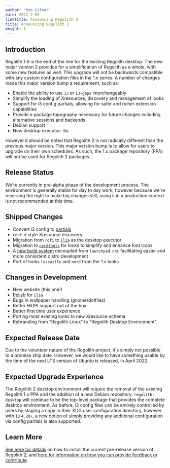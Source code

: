 ```yaml
---
author: "Ken Gilmer"
date: 2022-2-05
linktitle: Announcing Regolith 2
title: Announcing Regolith 2
weight: 1
---
```


## Introduction

Regolith 1.6 is the end of the line for the existing Regolith desktop. The new major version 2 provides for a simplification of Regolith as a whole, with some new features as well.  This upgrade will not be backwards compatible with any custom configuration files in the 1.x series.  A number of changes made this major version bump a requirement, such as:

* Enable the ability to use `i3` or `i3-gaps` interchangeably
* Simplify the loading of Xresources, discovery and management of looks
* Support for i3 config partials, allowing for safer and richer extension capabilities
* Provide a package topography necessary for future changes including alternative sessions and backends
* Debian support
* New desktop executor: Ilia

However it should be noted that Regolith 2 is not radically different than the previous major version. This major version
bump is to allow for users to upgrade on their own schedules.  As such, the 1.x package repository (PPA) will not be used for Regolith 2 packages.

## Release Status

We're currently in pre-alpha phase of the development process. The environment is generally stable for day to day work, however because we're reserving the right to make big changes still, using it in a production context is not recommended at this time.

## Shipped Changes

* Convert i3 config to [partials](https://github.com/i3/i3/issues/4192)
* `conf.d` style Xresource discovery
* Migration from `rofi` to [`ilia`](https://github.com/regolith-linux/ilia) as the desktop executor
* Migration to [`nerdfonts`](https://www.nerdfonts.com/) for looks to simplify and enhance font icons
* A [new build system](https://github.com/regolith-linux/voulage) decoupled from `launchpad.net` facilitating easier and more consistent distro development
* Port of looks `lascaille` and `nord` from the 1.x looks

## Changes in Development
* New website (this one!)
* [Polish](https://github.com/regolith-linux/ilia/issues) for `ilia`
* Bugs in wallpaper handling (gnome/dotfiles)
* Better HiDPI support out of the box
* Better first time user experience
* Porting most existing looks to new Xresource schema
* Rebranding from "Regolith Linux" to "Regolith Desktop Environment"

## Expected Release Date

Due to the volunteer nature of the Regolith project, it's simply not possible to a promise ship date.  However, we would like to have something usable by the time of the next LTS version of Ubuntu is released, in April 2022.

## Expected Upgrade Experience

The Regolith 2 desktop environment will require the removal of the existing Regolith 1.x PPA and the addition of a new Debian repository.  `regolith-desktop` will continue to be the top-level package that provides the complete desktop environment.  As before, i3 config files can be entirely controlled by users by staging a copy in their XDG user configuration directory, however with `i3` `4.20+`, a new option of simply providing any additional configuration via config partials is also supported.
## Learn More

[See here for details](http://regolith-desktop.com/#get-regolith-20) on how to install the current pre-release version of Regolith 2, and [here for information on how you can provide feedback or contribute](http://regolith-desktop.com/#get-regolith-20).
